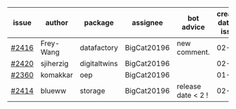 | issue | author | package | assignee | bot advice | created date of issue | target release date | date from target |
| ------ | ------ | ------ | ------ | ------ | ------ | ------ | :-----: |
| [#2416](https://github.com/Azure/sdk-release-request/issues/2416) | Frey-Wang | datafactory | BigCat20196 | new comment.  <br> | 02-07 | 02-14 |   |
| [#2420](https://github.com/Azure/sdk-release-request/issues/2420) | sjiherzig | digitaltwins | BigCat20196 |   | 02-07 | 02-15 |   |
| [#2360](https://github.com/Azure/sdk-release-request/issues/2360) | komakkar | oep | BigCat20196 |   | 01-07 | 01-24 |   |
| [#2414](https://github.com/Azure/sdk-release-request/issues/2414) | blueww | storage | BigCat20196 |   release date < 2 ! <br> | 02-07 | 02-09 | 0 |
